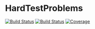 # HardTestProblems

[![Build Status](https://github.com/jmejia8/HardTestProblems.jl/workflows/CI/badge.svg)](https://github.com/jmejia8/HardTestProblems.jl/actions)
[![Build Status](https://travis-ci.com/jmejia8/HardTestProblems.jl.svg?branch=main)](https://travis-ci.com/jmejia8/HardTestProblems.jl)
[![Coverage](https://codecov.io/gh/jmejia8/HardTestProblems.jl/branch/main/graph/badge.svg)](https://codecov.io/gh/jmejia8/HardTestProblems.jl)

